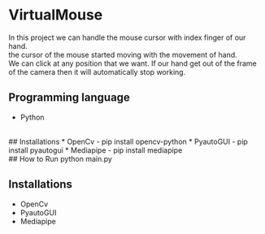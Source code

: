 # VirtualMouse
In this project we can handle the mouse cursor with index finger of our hand.<br>
the cursor of the mouse started moving with the movement of hand.<br>
We can click at any position that we want.
If our hand get out of the frame of the camera then it will automatically stop working.

## Programming language
* Python
<br>
## Installations
* OpenCv - pip install opencv-python
* PyautoGUI - pip install pyautogui
* Mediapipe - pip install mediapipe
<br>
## How to Run
python main.py

## Installations
* OpenCv
* PyautoGUI 
* Mediapipe

